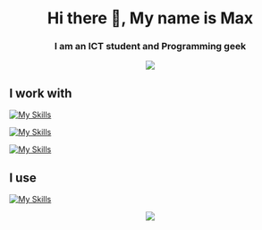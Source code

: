 <h1 align="center"> Hi there 👋, My name is Max</h1>
<h3 align="center">I am an ICT student and Programming geek</h3>


<p align="center">
  <img src="https://media.tenor.com/giNrzT0tQGsAAAAj/bonfire-dark-souls.gif" />
</p>


<h2 align="left">I work with</h2>

[![My Skills](https://skillicons.dev/icons?i=python,c,cpp,cs)](https://skillicons.dev)

[![My Skills](https://skillicons.dev/icons?i=js,ts)](https://skillicons.dev)

[![My Skills](https://skillicons.dev/icons?i=unity,fastapi,react,postgres,pytorch)](https://skillicons.dev)

<h2 align="left">I use</h2>

[![My Skills](https://skillicons.dev/icons?i=vscode,discord,docker,blender)](https://skillicons.dev)


<p align="center">
   <img src="https://streak-stats.demolab.com/?user=MxPy" />  
</p>
